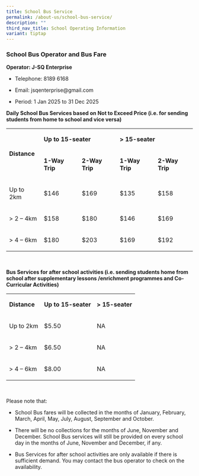```yaml
---
title: School Bus Service
permalink: /about-us/school-bus-service/
description: ""
third_nav_title: School Operating Information
variant: tiptap
---
```

<h3><strong>School Bus Operator and Bus Fare</strong></h3>
<p><strong>Operator: J-SQ Enterprise</strong>
</p>
<ul data-tight="true" class="tight">
<li>
<p>Telephone: 8189 6168</p>
</li>
<li>
<p>Email: <a rel="noopener noreferrer nofollow" target="_blank">jsqenterprise@gmail.com</a>&nbsp;</p>
</li>
<li>
<p>Period: 1 Jan 2025 to 31 Dec 2025
<br>
</p>
</li>
</ul>
<p><strong>Daily School Bus Services based on Not to Exceed Price (i.e. for sending students from home to school and vice versa)</strong>
</p>
<table style="minWidth: 125px">
<colgroup>
<col>
<col>
<col>
<col>
<col>
</colgroup>
<tbody>
<tr>
<td rowspan="2" colspan="1">
<p><strong>Distance</strong>
</p>
</td>
<td rowspan="1" colspan="2">
<p><strong>Up to 15-seater</strong>
</p>
</td>
<td rowspan="1" colspan="2">
<p><strong>&gt; 15-seater</strong>
</p>
</td>
</tr>
<tr>
<td rowspan="1" colspan="1">
<p><strong>1-Way Trip</strong>
</p>
</td>
<td rowspan="1" colspan="1">
<p><strong>2-Way Trip</strong>
</p>
</td>
<td rowspan="1" colspan="1">
<p><strong>1-Way Trip</strong>
</p>
</td>
<td rowspan="1" colspan="1">
<p><strong>2-Way Trip</strong>
</p>
</td>
</tr>
<tr>
<td rowspan="1" colspan="1">
<p>Up to 2km</p>
</td>
<td rowspan="1" colspan="1">
<p>$146</p>
</td>
<td rowspan="1" colspan="1">
<p>$169</p>
</td>
<td rowspan="1" colspan="1">
<p>$135</p>
</td>
<td rowspan="1" colspan="1">
<p>$158</p>
</td>
</tr>
<tr>
<td rowspan="1" colspan="1">
<p>&gt; 2 – 4km</p>
</td>
<td rowspan="1" colspan="1">
<p>$158</p>
</td>
<td rowspan="1" colspan="1">
<p>$180</p>
</td>
<td rowspan="1" colspan="1">
<p>$146</p>
</td>
<td rowspan="1" colspan="1">
<p>$169</p>
</td>
</tr>
<tr>
<td rowspan="1" colspan="1">
<p>&gt; 4 – 6km</p>
</td>
<td rowspan="1" colspan="1">
<p>$180</p>
</td>
<td rowspan="1" colspan="1">
<p>$203</p>
</td>
<td rowspan="1" colspan="1">
<p>$169</p>
</td>
<td rowspan="1" colspan="1">
<p>$192</p>
</td>
</tr>
</tbody>
</table>
<p><strong>&nbsp;</strong>
</p>
<p><strong>Bus Services for after school activities (i.e. sending students home from school after supplementary lessons /enrichment programmes and Co-Curricular Activities)</strong>
</p>
<table style="minWidth: 75px">
<colgroup>
<col>
<col>
<col>
</colgroup>
<tbody>
<tr>
<td rowspan="1" colspan="1">
<p><strong>Distance</strong>
</p>
</td>
<td rowspan="1" colspan="1">
<p><strong>Up to 15-seater</strong>
</p>
</td>
<td rowspan="1" colspan="1">
<p><strong>&gt; 15-seater</strong>
</p>
</td>
</tr>
<tr>
<td rowspan="1" colspan="1">
<p>Up to 2km</p>
</td>
<td rowspan="1" colspan="1">
<p>$5.50</p>
</td>
<td rowspan="1" colspan="1">
<p>NA</p>
</td>
</tr>
<tr>
<td rowspan="1" colspan="1">
<p>&gt; 2 – 4km</p>
</td>
<td rowspan="1" colspan="1">
<p>$6.50</p>
</td>
<td rowspan="1" colspan="1">
<p>NA</p>
</td>
</tr>
<tr>
<td rowspan="1" colspan="1">
<p>&gt; 4 – 6km</p>
</td>
<td rowspan="1" colspan="1">
<p>$8.00</p>
</td>
<td rowspan="1" colspan="1">
<p>NA</p>
</td>
</tr>
</tbody>
</table>
<p>&nbsp;&nbsp;</p>
<p>Please note that:</p>
<ul data-tight="true" class="tight">
<li>
<p>School Bus fares will be collected in the months of January, February,
March, April, May, July, August, September and October.</p>
</li>
<li>
<p>There will be no collections for the months of June, November and December.
School Bus services will still be provided on every school day in the months
of June, November and December, if any.</p>
</li>
<li>
<p>Bus Services for after school activities are only available if there is
sufficient demand. You may contact the bus operator to check on the availability.&nbsp;</p>
</li>
</ul>
<p>&nbsp;</p>